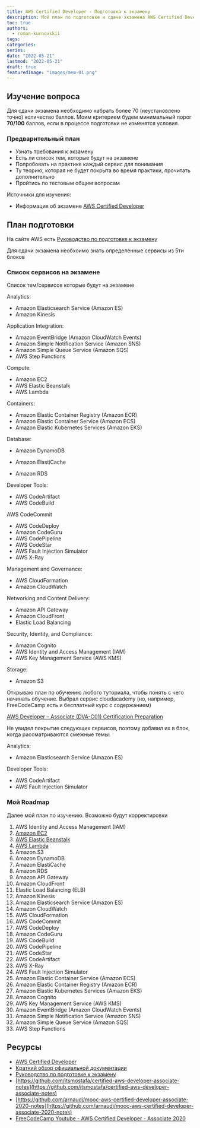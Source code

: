 ```yaml
---
title: AWS Certified Developer - Подготовка к экзамену
description: Мой план по подготовке и сдаче экзамена AWS Certified Developer
toc: true
authors:
  - roman-kurnovskii
tags:
categories:
series:
date: "2022-05-21"
lastmod: "2022-05-21"
draft: true
featuredImage: "images/mem-01.png"
---
```


## Изучение вопроса
Для сдачи экзамена необходимо набрать более 70 (неустановлено точно) количество баллов. Моим критерием будем минимальный порог **70/100** баллов, если в процессе подготовки не изменятся условия.

### Предварительный план

- Узнать требования к экзамену
- Есть ли список тем, которые будут на экзамене
- Попробовать на практике каждый сервис для понимания
- Ту теорию, которая не будет покрыта во время практики, прочитать дополнительно
- Пройтись по тестовым общим вопросам

Источники для изучения:
- Информация об экзамене [AWS Certified Developer](https://aws.amazon.com/certification/certified-developer-associate/)

## План подготовки
На сайте AWS есть [Руководство по подготовке к экзамену](https://d1.awsstatic.com/training-and-certification/docs-dev-associate/AWS-Certified-Developer-Associate_Exam-Guide.pdf)

Для сдачи экзамена необхоимо знать определенные сервисы из 5ти блоков

### Список сервисов на экзамене

Список тем/сервисов которые будут на экзамене

Analytics:
- Amazon Elasticsearch Service (Amazon ES)
- Amazon Kinesis

Application Integration:
- Amazon EventBridge (Amazon CloudWatch Events)
- Amazon Simple Notification Service (Amazon SNS)
- Amazon Simple Queue Service (Amazon SQS)
- AWS Step Functions

Compute:
- Amazon EC2
- AWS Elastic Beanstalk
- AWS Lambda

Containers:
- Amazon Elastic Container Registry (Amazon ECR)
- Amazon Elastic Container Service (Amazon ECS)
- Amazon Elastic Kubernetes Services (Amazon EKS)

Database:
- Amazon DynamoDB

- Amazon ElastiCache
- Amazon RDS

Developer Tools:
- AWS CodeArtifact
- AWS CodeBuild

AWS CodeCommit
- AWS CodeDeploy
- Amazon CodeGuru
- AWS CodePipeline
- AWS CodeStar
- AWS Fault Injection Simulator
- AWS X-Ray

Management and Governance:
- AWS CloudFormation
- Amazon CloudWatch

Networking and Content Delivery:
- Amazon API Gateway
- Amazon CloudFront
- Elastic Load Balancing

Security, Identity, and Compliance:
- Amazon Cognito
- AWS Identity and Access Management (IAM)
- AWS Key Management Service (AWS KMS)

Storage:
- Amazon S3

Открываю план по обучению любого туториала, чтобы понять с чего начинать обучение. Выбрал сервис cloudacademy (но, например, FreeCodeCamp есть и бесплатный курс с содержанием)

[AWS Developer – Associate (DVA-C01) Certification Preparation](https://cloudacademy.com/learning-paths/aws-developer-associate-dva-c01-certification-preparation-4364/)

Не увидел покрытие следующих сервисов, поэтому добавил их в блок, когда рассматриваются смежные темы:

Analytics:
- Amazon Elasticsearch Service (Amazon ES)
  
Developer Tools:
- AWS CodeArtifact
- AWS Fault Injection Simulator

### Мой Roadmap

Далее мой план по изучению. Возможно будут корректировки

1. AWS Identity and Access Management (IAM)
2. [Amazon EC2](ec2)
3. [AWS Elastic Beanstalk](elasticbeanstalk)
4. [AWS Lambda](lambda)
5. Amazon S3
6. Amazon DynamoDB
7. Amazon ElastiCache
8. Amazon RDS
9.  Amazon API Gateway
10. Amazon CloudFront
11. Elastic Load Balancing (ELB)
12. Amazon Kinesis
13. Amazon Elasticsearch Service (Amazon ES)
14. Amazon CloudWatch
15. AWS CloudFormation
16. AWS CodeCommit
17. AWS CodeDeploy
18. Amazon CodeGuru
19. AWS CodeBuild
20. AWS CodePipeline
21. AWS CodeStar
22. AWS CodeArtifact
23. AWS X-Ray
24. AWS Fault Injection Simulator
25. Amazon Elastic Container Service (Amazon ECS)
26. Amazon Elastic Container Registry (Amazon ECR)
27. Amazon Elastic Kubernetes Services (Amazon EKS)
28. Amazon Cognito
29. AWS Key Management Service (AWS KMS)
30. Amazon EventBridge (Amazon CloudWatch Events)
31. Amazon Simple Notification Service (Amazon SNS)
32. Amazon Simple Queue Service (Amazon SQS)
33. AWS Step Functions

## Ресурсы
- [AWS Certified Developer](https://aws.amazon.com/certification/certified-developer-associate/)
- [Краткий обзор официальной документации](https://docs.aws.amazon.com/index.html)
- [Руководство по подготовке к экзамену](https://d1.awsstatic.com/training-and-certification/docs-dev-associate/AWS-Certified-Developer-Associate_Exam-Guide.pdf)
- [https://github.com/itsmostafa/certified-aws-developer-associate-notes](https://github.com/itsmostafa/certified-aws-developer-associate-notes)
- [https://github.com/arnaudj/mooc-aws-certified-developer-associate-2020-notes](https://github.com/arnaudj/mooc-aws-certified-developer-associate-2020-notes)
- [FreeCodeCamp Youtube - AWS Certified Developer - Associate 2020](https://www.youtube.com/watch?v=RrKRN9zRBWs)


